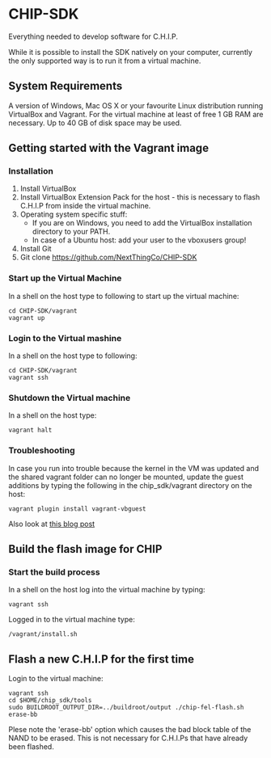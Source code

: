 # CHIP-SDK
Everything needed to develop software for C.H.I.P.

While it is possible to install the SDK natively on your computer, currently the only supported way is to run it from a virtual machine.

## System Requirements
A version of Windows, Mac OS X or your favourite Linux distribution running VirtualBox and Vagrant.
For the virtual machine at least of free 1 GB RAM are necessary.
Up to 40 GB of disk space may be used.

## Getting started with the Vagrant image

### Installation

1. Install VirtualBox
2. Install VirtualBox Extension Pack for the host - this is necessary to flash C.H.I.P from inside the virtual machine.
3. Operating system specific stuff:
   - If you are on Windows, you need to add the VirtualBox installation directory to your PATH.
   - In case of a Ubuntu host: add your user to the vboxusers group!
4. Install Git
4. Git clone https://github.com/NextThingCo/CHIP-SDK


### Start up the Virtual Machine

In a shell on the host type to following to start up the virtual machine:

    cd CHIP-SDK/vagrant
    vagrant up


### Login to the Virtual mashine

In a shell on the host type to following:

    cd CHIP-SDK/vagrant
    vagrant ssh

### Shutdown the Virtual machine
In a shell on the host type:

    vagrant halt

### Troubleshooting
In case you run into trouble because the kernel in the VM was updated and the shared vagrant folder can no longer be mounted, update the guest additions by typing the following in the chip_sdk/vagrant directory on the host:

    vagrant plugin install vagrant-vbguest

Also look at [this blog post](http://kvz.io/blog/2013/01/16/vagrant-tip-keep-virtualbox-guest-additions-in-sync/)


## Build the flash image for CHIP

### Start the build process
In a shell on the host log into the virtual machine by typing:

    vagrant ssh

Logged in to the virtual machine type:

    /vagrant/install.sh


## Flash a new C.H.I.P for the first time

Login to the virtual machine:

    vagrant ssh
    cd $HOME/chip_sdk/tools
    sudo BUILDROOT_OUTPUT_DIR=../buildroot/output ./chip-fel-flash.sh erase-bb     

Plese note the 'erase-bb' option which causes the bad block table of the NAND to be erased. This is not necessary for C.H.I.Ps that have already been flashed.


